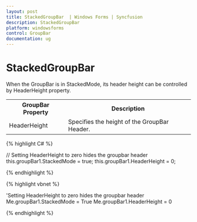 ```yaml
---
layout: post
title: StackedGroupBar  | Windows Forms | Syncfusion
description: StackedGroupBar 
platform: windowsforms
control: GroupBar
documentation: ug
---
```

# StackedGroupBar 

When the GroupBar is in StackedMode, its header height can be controlled by HeaderHeight property.



<table>
<tr>
<th>
GroupBar Property</th><th>
Description</th></tr>
<tr>
<td>
HeaderHeight</td><td>
Specifies the height of the GroupBar Header.</td></tr>
</table>

{% highlight C# %}  

// Setting HeaderHeight to zero hides the groupbar header
this.groupBar1.StackedMode = true;
this.groupBar1.HeaderHeight = 0;

{% endhighlight %}

{% highlight vbnet %} 

'Setting HeaderHeight to zero hides the groupbar header
Me.groupBar1.StackedMode = True
Me.groupBar1.HeaderHeight = 0

{% endhighlight %}
